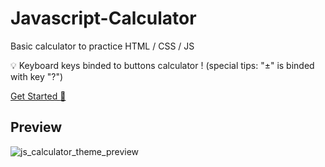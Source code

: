 # Javascript-Calculator
Basic calculator to practice HTML / CSS / JS

💡 Keyboard keys binded to buttons calculator ! (special tips: "±" is binded with key "?")

[Get Started :rocket: ](https://vydroz.github.io/Javascript-Calculator/)

## Preview
![js_calculator_theme_preview](https://user-images.githubusercontent.com/61025448/149597147-5329c61d-26e6-4a19-87a1-8215555c77b9.png)
